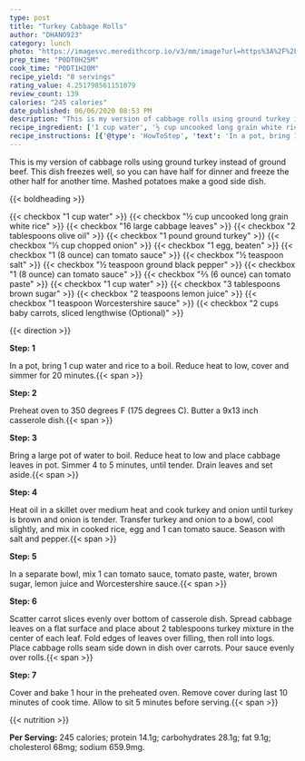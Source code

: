 ```yaml
---
type: post
title: "Turkey Cabbage Rolls"
author: "DHANO923"
category: lunch
photo: "https://imagesvc.meredithcorp.io/v3/mm/image?url=https%3A%2F%2Fimages.media-allrecipes.com%2Fuserphotos%2F6341603.jpg"
prep_time: "P0DT0H25M"
cook_time: "P0DT1H20M"
recipe_yield: "8 servings"
rating_value: 4.251798561151079
review_count: 139
calories: "245 calories"
date_published: 06/06/2020 08:53 PM
description: "This is my version of cabbage rolls using ground turkey instead of ground beef. This dish freezes well, so you can have half for dinner and freeze the other half for another time. Mashed potatoes make a good side dish."
recipe_ingredient: ['1 cup water', '½ cup uncooked long grain white rice', '16 large cabbage leaves', '2 tablespoons olive oil', '1 pound ground turkey', '⅓ cup chopped onion', '1 egg, beaten', '1 (8 ounce) can tomato sauce', '½ teaspoon salt', '½ teaspoon ground black pepper', '1 (8 ounce) can tomato sauce', '⅔ (6 ounce) can tomato paste', '1 cup water', '3 tablespoons brown sugar', '2 teaspoons lemon juice', '1 teaspoon Worcestershire sauce', '2 cups baby carrots, sliced lengthwise']
recipe_instructions: [{'@type': 'HowToStep', 'text': 'In a pot, bring 1 cup water and rice to a boil. Reduce heat to low, cover and simmer for 20 minutes.\n'}, {'@type': 'HowToStep', 'text': 'Preheat oven to 350 degrees F (175 degrees C). Butter a 9x13 inch casserole dish.\n'}, {'@type': 'HowToStep', 'text': 'Bring a large pot of water to boil. Reduce heat to low and place cabbage leaves in pot. Simmer 4 to 5 minutes, until tender. Drain leaves and set aside.\n'}, {'@type': 'HowToStep', 'text': 'Heat oil in a skillet over medium heat and cook turkey and onion until turkey is brown and onion is tender. Transfer turkey and onion to a bowl, cool slightly, and mix in cooked rice, egg and 1 can tomato sauce. Season with salt and pepper.\n'}, {'@type': 'HowToStep', 'text': 'In a separate bowl, mix 1 can tomato sauce, tomato paste, water, brown sugar, lemon juice and Worcestershire sauce.\n'}, {'@type': 'HowToStep', 'text': 'Scatter carrot slices evenly over bottom of casserole dish. Spread cabbage leaves on a flat surface and place about 2 tablespoons turkey mixture in the center of each leaf. Fold edges of leaves over filling, then roll into logs. Place cabbage rolls seam side down in dish over carrots. Pour sauce evenly over rolls.\n'}, {'@type': 'HowToStep', 'text': 'Cover and bake 1 hour in the preheated oven. Remove cover during last 10 minutes of cook time. Allow to sit 5 minutes before serving.\n'}]
---
```


This is my version of cabbage rolls using ground turkey instead of ground beef. This dish freezes well, so you can have half for dinner and freeze the other half for another time. Mashed potatoes make a good side dish. 

{{< boldheading >}}

{{< checkbox "1 cup water" >}}
{{< checkbox "½ cup uncooked long grain white rice" >}}
{{< checkbox "16  large cabbage leaves" >}}
{{< checkbox "2 tablespoons olive oil" >}}
{{< checkbox "1 pound ground turkey" >}}
{{< checkbox "⅓ cup chopped onion" >}}
{{< checkbox "1  egg, beaten" >}}
{{< checkbox "1 (8 ounce) can tomato sauce" >}}
{{< checkbox "½ teaspoon salt" >}}
{{< checkbox "½ teaspoon ground black pepper" >}}
{{< checkbox "1 (8 ounce) can tomato sauce" >}}
{{< checkbox "⅔ (6 ounce) can tomato paste" >}}
{{< checkbox "1 cup water" >}}
{{< checkbox "3 tablespoons brown sugar" >}}
{{< checkbox "2 teaspoons lemon juice" >}}
{{< checkbox "1 teaspoon Worcestershire sauce" >}}
{{< checkbox "2 cups baby carrots, sliced lengthwise  (Optional)" >}}


{{< direction >}}

**Step: 1**

In a pot, bring 1 cup water and rice to a boil. Reduce heat to low, cover and simmer for 20 minutes.{{< span >}}

**Step: 2**

Preheat oven to 350 degrees F (175 degrees C). Butter a 9x13 inch casserole dish.{{< span >}}

**Step: 3**

Bring a large pot of water to boil. Reduce heat to low and place cabbage leaves in pot. Simmer 4 to 5 minutes, until tender. Drain leaves and set aside.{{< span >}}

**Step: 4**

Heat oil in a skillet over medium heat and cook turkey and onion until turkey is brown and onion is tender. Transfer turkey and onion to a bowl, cool slightly, and mix in cooked rice, egg and 1 can tomato sauce. Season with salt and pepper.{{< span >}}

**Step: 5**

In a separate bowl, mix 1 can tomato sauce, tomato paste, water, brown sugar, lemon juice and Worcestershire sauce.{{< span >}}

**Step: 6**

Scatter carrot slices evenly over bottom of casserole dish. Spread cabbage leaves on a flat surface and place about 2 tablespoons turkey mixture in the center of each leaf. Fold edges of leaves over filling, then roll into logs. Place cabbage rolls seam side down in dish over carrots. Pour sauce evenly over rolls.{{< span >}}

**Step: 7**

Cover and bake 1 hour in the preheated oven. Remove cover during last 10 minutes of cook time. Allow to sit 5 minutes before serving.{{< span >}}

{{< nutrition >}}

**Per Serving:** 245 calories; protein 14.1g; carbohydrates 28.1g; fat 9.1g; cholesterol 68mg; sodium 659.9mg.